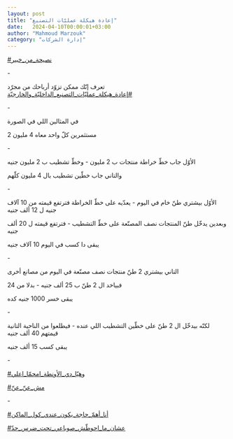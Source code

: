 ```yaml
---
layout: post
title: "إعادة هيكلة عمليّات التصنيع"
date:   2024-04-10T00:00:01+03:00
author: "Mahmoud Marzouk"
category: "إدارة الشركات"
---
```



[<u>\#نصيحة\_من\_خبير</u>](https://www.facebook.com/hashtag/%D9%86%D8%B5%D9%8A%D8%AD%D8%A9_%D9%85%D9%86_%D8%AE%D8%A8%D9%8A%D8%B1?__eep__=6&__cft__%5b0%5d=AZVFi6UsXhBES8D6TOLKJU4izRT2l52s4a3s_khkyxDvB9l0MdQ0NpW1GcBQB6dz3CLkErAXkfPotjmB-p-4__1zGIjXORBpPGThEyoOncBobd7rJtyY3YDrq5RUFPL9HDPR56bRiHVdfX-butUrtP_yJbxe2TVHEfZsZqrumP5Ubke0Smg33U35aku4YuvwnYY&__tn__=*NK-R)

\-

تعرف إنّك ممكن تزوّد أرباحك من مجرّد
[<u>\#إعادة\_هيكلة\_عمليّات\_التصنيع\_الداخليّة\_والخارجيّة</u>](https://www.facebook.com/hashtag/%D8%A5%D8%B9%D8%A7%D8%AF%D8%A9_%D9%87%D9%8A%D9%83%D9%84%D8%A9_%D8%B9%D9%85%D9%84%D9%8A%D9%91%D8%A7%D8%AA_%D8%A7%D9%84%D8%AA%D8%B5%D9%86%D9%8A%D8%B9_%D8%A7%D9%84%D8%AF%D8%A7%D8%AE%D9%84%D9%8A%D9%91%D8%A9_%D9%88%D8%A7%D9%84%D8%AE%D8%A7%D8%B1%D8%AC%D9%8A%D9%91%D8%A9?__eep__=6&__cft__%5b0%5d=AZVFi6UsXhBES8D6TOLKJU4izRT2l52s4a3s_khkyxDvB9l0MdQ0NpW1GcBQB6dz3CLkErAXkfPotjmB-p-4__1zGIjXORBpPGThEyoOncBobd7rJtyY3YDrq5RUFPL9HDPR56bRiHVdfX-butUrtP_yJbxe2TVHEfZsZqrumP5Ubke0Smg33U35aku4YuvwnYY&__tn__=*NK-R)

\-

في المثالين اللي في الصورة

2 مستثمرين كلّ واحد معاه 4 مليون

\-

الأوّل جاب خطّ خراطة منتجات ب 2 مليون - وخطّ تشطيب ب 2
مليون جنيه

والتاني جاب خطّين تشطيب بال 4 مليون كلّهم

\-

الأوّل بيشتري طنّ خام في اليوم - يعدّيه على خطّ الخراطة
فترتفع قيمته من 10 آلاف جنيه ل 12 ألف جنيه

وبعدين يدخّل طنّ المنتجات نصف المصنّعة على خطّ التشطيب -
فترتفع قيمته ل 20 ألف جنيه

يبقى دا كسب في اليوم 10 آلاف جنيه

\-

التاني بيشتري 2 طنّ منتجات نصف مصنّعة في اليوم من مصانع
أخرى

فبياخد ال 2 طنّ ب 25 ألف جنيه - بدلا من 24

يبقى خسر 1000 جنيه كده

\-

لكنّه بيدخّل ال 2 طنّ على خطّين التشطيب اللي عنده - فيطلعوا
من الناحية التانية قيمتهم 40 ألف جنيه

يبقى كسب 15 ألف جنيه

\-

[<u>\#وهيّا\_دي\_الأونطة\_امحمّا\_اعلي</u>](https://www.facebook.com/hashtag/%D9%88%D9%87%D9%8A%D9%91%D8%A7_%D8%AF%D9%8A_%D8%A7%D9%84%D8%A3%D9%88%D9%86%D8%B7%D8%A9_%D8%A7%D9%85%D8%AD%D9%85%D9%91%D8%A7_%D8%A7%D8%B9%D9%84%D9%8A?__eep__=6&__cft__%5b0%5d=AZVFi6UsXhBES8D6TOLKJU4izRT2l52s4a3s_khkyxDvB9l0MdQ0NpW1GcBQB6dz3CLkErAXkfPotjmB-p-4__1zGIjXORBpPGThEyoOncBobd7rJtyY3YDrq5RUFPL9HDPR56bRiHVdfX-butUrtP_yJbxe2TVHEfZsZqrumP5Ubke0Smg33U35aku4YuvwnYY&__tn__=*NK-R)

[<u>\#مش\_عنّ\_عنّ</u>](https://www.facebook.com/hashtag/%D9%85%D8%B4_%D8%B9%D9%86%D9%91_%D8%B9%D9%86%D9%91?__eep__=6&__cft__%5b0%5d=AZVFi6UsXhBES8D6TOLKJU4izRT2l52s4a3s_khkyxDvB9l0MdQ0NpW1GcBQB6dz3CLkErAXkfPotjmB-p-4__1zGIjXORBpPGThEyoOncBobd7rJtyY3YDrq5RUFPL9HDPR56bRiHVdfX-butUrtP_yJbxe2TVHEfZsZqrumP5Ubke0Smg33U35aku4YuvwnYY&__tn__=*NK-R)

\-

[<u>\#أنا\_أهمّ\_حاجة\_يكون\_عندي\_كول\_الماكن</u>](https://www.facebook.com/hashtag/%D8%A3%D9%86%D8%A7_%D8%A3%D9%87%D9%85%D9%91_%D8%AD%D8%A7%D8%AC%D8%A9_%D9%8A%D9%83%D9%88%D9%86_%D8%B9%D9%86%D8%AF%D9%8A_%D9%83%D9%88%D9%84_%D8%A7%D9%84%D9%85%D8%A7%D9%83%D9%86?__eep__=6&__cft__%5b0%5d=AZVFi6UsXhBES8D6TOLKJU4izRT2l52s4a3s_khkyxDvB9l0MdQ0NpW1GcBQB6dz3CLkErAXkfPotjmB-p-4__1zGIjXORBpPGThEyoOncBobd7rJtyY3YDrq5RUFPL9HDPR56bRiHVdfX-butUrtP_yJbxe2TVHEfZsZqrumP5Ubke0Smg33U35aku4YuvwnYY&__tn__=*NK-R)

[<u>\#عشان\_ما\_احوطّش\_صوباعي\_تحت\_ضرس\_حدّ</u>](https://www.facebook.com/hashtag/%D8%B9%D8%B4%D8%A7%D9%86_%D9%85%D8%A7_%D8%A7%D8%AD%D9%88%D8%B7%D9%91%D8%B4_%D8%B5%D9%88%D8%A8%D8%A7%D8%B9%D9%8A_%D8%AA%D8%AD%D8%AA_%D8%B6%D8%B1%D8%B3_%D8%AD%D8%AF%D9%91?__eep__=6&__cft__%5b0%5d=AZVFi6UsXhBES8D6TOLKJU4izRT2l52s4a3s_khkyxDvB9l0MdQ0NpW1GcBQB6dz3CLkErAXkfPotjmB-p-4__1zGIjXORBpPGThEyoOncBobd7rJtyY3YDrq5RUFPL9HDPR56bRiHVdfX-butUrtP_yJbxe2TVHEfZsZqrumP5Ubke0Smg33U35aku4YuvwnYY&__tn__=*NK-R)
